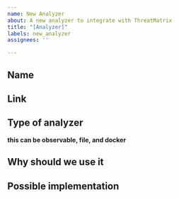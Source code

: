 ```yaml
---
name: New Analyzer
about: A new analyzer to integrate with ThreatMatrix
title: "[Analyzer]"
labels: new_analyzer
assignees: ''

---
```


## Name

## Link

## Type of analyzer
**this can be observable, file, and docker**


## Why should we use it


## Possible implementation
